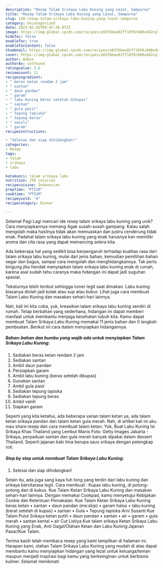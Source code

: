 ```yaml
---
description: "Resep Talam Srikaya Labu Kuning yang Lezat, Sempurna"
title: "Resep Talam Srikaya Labu Kuning yang Lezat, Sempurna"
slug: 120-resep-talam-srikaya-labu-kuning-yang-lezat-sempurna
category: Uncategorized
date: 2023-02-02T09:47:38.072Z
image: https://img-global.cpcdn.com/recipes/e837bbee82ff10f0/680x482cq70/talam-srikaya-labu-kuning-foto-resep-utama.jpg
hideToc: false
enableToc: true
enableTocContent: false
thumbnail: https://img-global.cpcdn.com/recipes/e837bbee82ff10f0/680x482cq70/talam-srikaya-labu-kuning-foto-resep-utama.jpg
cover: https://img-global.cpcdn.com/recipes/e837bbee82ff10f0/680x482cq70/talam-srikaya-labu-kuning-foto-resep-utama.jpg
author: Admin
authorAv: notfound
ratingvalue: 3.6
reviewcount: 21
recipeingredient:
- " beras ketan rendam 2 jam"
- " santan"
- " daun pandan"
- " garam"
- " labu kuning beras setelah dikupas"
- " santan"
- " gula pasir"
- " tepung tapioka"
- " tepung beras"
- " vanili"
- " garam"
recipeinstructions:

- "Selesai dan siap dihidangkan!"
categories:
- Resep
tags:
- talam
- srikaya
- labu

katakunci: talam srikaya labu 
nutrition: 258 calories
recipecuisine: Indonesian
preptime: "PT21M"
cooktime: "PT52M"
recipeyield: "4"
recipecategory: Dinner

---
```



Selamat Pagi Lagi mencari ide resep talam srikaya labu kuning yang unik? Cara menyiapkannya memang Agak susah-susah gampang. Kalau salah mengolah maka hasilnya tidak akan memuaskan dan justru cenderung tidak enak. Padahal talam srikaya labu kuning yang enak harusnya kan memiliki aroma dan cita rasa yang dapat memancing selera kita.


Ada beberapa hal yang sedikit bisa berpengaruh terhadap kualitas rasa dari talam srikaya labu kuning, mulai dari jenis bahan, kemudian pemilihan bahan segar dan bagus, sampai cara mengolah dan menghidangkannya. Tak perlu bingung jika hendak menyiapkan talam srikaya labu kuning enak di rumah, karena asal sudah tahu caranya maka hidangan ini dapat jadi suguhan spesial.

Tekaturnya lebih lembut sehingga lumer legit saat dimakan. Labu kuning biasanya diolah jadi kolak atau sup atau bubur. Lihat juga cara membuat Talam Labu Kuning dan masakan sehari-hari lainnya.


Nah, kali ini kita coba, yuk, kreasikan talam srikaya labu kuning sendiri di rumah. Tetap berbahan yang sederhana, hidangan ini dapat memberi manfaat untuk membantu menjaga kesehatan tubuh kita. Kamu dapat membuat Talam Srikaya Labu Kuning memakai 11 jenis bahan dan 0 langkah pembuatan. Berikut ini cara dalam menyiapkan hidangannya.

<!--inarticleads1-->

##### Bahan-bahan dan bumbu yang wajib ada untuk menyiapkan Talam Srikaya Labu Kuning:

1. Sediakan  beras ketan rendam 2 jam
1. Sediakan  santan
1. Ambil  daun pandan
1. Persiapkan  garam
1. Ambil  labu kuning (beras setelah dikupas)
1. Gunakan  santan
1. Ambil  gula pasir
1. Sediakan  tepung tapioka
1. Sediakan  tepung beras
1. Ambil  vanili
1. Siapkan  garam


Seperti yang kita ketahui, ada beberapa varian talam ketan ya, ada talam ketan srikaya pandan dan talam ketan gula merah. Nah, di artikel kali ini aku mau share resep dan cara membuat talam ketan. Yuk, Buat Labu Kuning Isi Srikaya Khas Thailand yang Lembut Manis Foto: Getty Images Jakarta - Srikaya, perpaduan santan dan gula merah banyak dipakai dalam dessert Thailand. Seperti jajanan kaki lima berupa saus srikaya dengan pelengkap roti. 

<!--inarticleads2-->

##### Step by step untuk membuat Talam Srikaya Labu Kuning:


1. Selesai dan siap dihidangkan!

Selain itu, ada juga sang kaya fuh tong yang terdiri dari labu kuning dan srikaya bercitarasa legit. Cara membuat : Kupas labu kuning, di potong-potong dan di kukus. Kue Talam Ketan Srikaya Labu Kuning dan masakan sehari-hari lainnya. Dengan memakai Cookpad, kamu menyetujui Kebijakan Cookie dan Ketentuan Pemakaian. Kue Talam Ketan Srikaya Labu Kuning beras ketan • santan • daun pandan (me:skip) • garam halus • labu kuning (berat setelah di kupas) • santan • Gula • Tepung tapioka Arni Susanti Kue Talam Pulut Srikaya ketan putih • daun pandan • santan • air • garam • gula merah • santan kental • air Cut Listiya Kue talam srikaya Ketan Srikaya Labu Kuning yang Enak, Anti Gagal/Olahan Ketan dan Labu Kuning:Jajanan Pasar/Kue Talam. 

Terima kasih telah membaca resep yang kami tampilkan di halaman ini. Harapan kami, olahan Talam Srikaya Labu Kuning yang mudah di atas dapat membantu kamu menyiapkan hidangan yang lezat untuk keluarga/teman maupun menjadi inspirasi bagi kamu yang berkeinginan untuk berbisnis kuliner. Selamat menikmati
